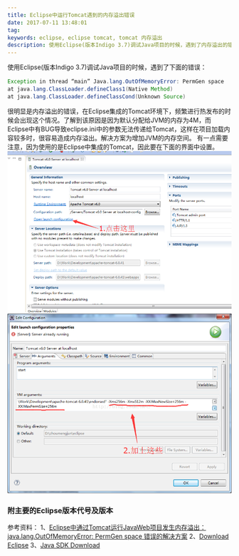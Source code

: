```yaml
---
title: Eclipse中运行Tomcat遇到的内存溢出错误
date: 2017-07-11 13:48:01
tag: 
keywords: eclipse, eclipse tomcat, tomcat 内存溢出
description: 使用Eclipse(版本Indigo 3.7)调试Java项目的时候，遇到了内存溢出的错误，在Eclipse集成的Tomcat环境下，频繁进行热发布的时候会出现这个情况。
---
```


使用Eclipse(版本Indigo 3.7)调试Java项目的时候，遇到了下面的错误：
```java
Exception in thread “main” Java.lang.OutOfMemoryError: PermGen space
at java.lang.ClassLoader.defineClass1(Native Method)
at java.lang.ClassLoader.defineClassCond(Unknown Source)
```
很明显是内存溢出的错误，在Eclipse集成的Tomcat环境下，频繁进行热发布的时候会出现这个情况。了解到该原因是因为默认分配给JVM的内存为4M，而Eclipse中有BUG导致eclipse.ini中的参数无法传递给Tomcat，这样在项目加载内容较多时，很容易造成内存溢出。解决方案为增加JVM的内存空间。
有一点需要注意，因为使用的是Eclipse中集成的Tomcat，因此要在下面的界面中设置。
![](./20170711-tomcat-oom/39469-20170711134641478-1034740273.png)
![](./20170711-tomcat-oom/39469-20170711134653197-1764862490.png)

### 附主要的Eclipse版本代号及版本

参考资料：
1、[Eclipse中通过Tomcat运行JavaWeb项目发生内存溢出：java.lang.OutOfMemoryError: PermGen space 错误的解决方案](http://blog.csdn.net/Crazy_Java1234/article/details/51554515)
2、[Download Eclipse](https://www.eclipse.org/downloads/)
3、[Java SDK Download](http://www.oracle.com/technetwork/java/javase/downloads/index.html)